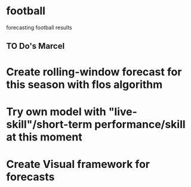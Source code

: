 # football
forecasting football results

## TO Do's Marcel

# Create rolling-window forecast for this season with flos algorithm 
# Try own model with "live-skill"/short-term performance/skill at this moment
# Create Visual framework for forecasts

